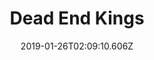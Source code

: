 ---
title: Dead End Kings
artist: Katatonia
date: 2019-01-26T02:09:10.606Z
cover: /img/e363b405b4b4d259ddbecf01c516ae6c.1000x1000x1.jpg
styles:
  - Progressive Rock
  - Progressive Metal
links:
  spotify: https://play.spotify.com/album/0Rm1Q7jINtrkDbfXfqnlYg
  youtube: https://music.youtube.com/playlist?list=OLAK5uy_kES9gUWsxL9Vv2oJyuTtQeqDk1RrnCLi0
  applemusic: https://music.apple.com/us/album/dead-end-kings-deluxe-edition/675838299?uo=4
  soundcloud: ""
  bandcamp: ""
  googleplay: https://play.google.com/music/m/B5kvv24vyqeibenbllkk6rdv254?signup_if_needed=1
  deezer: https://www.deezer.com/album/5317491
---